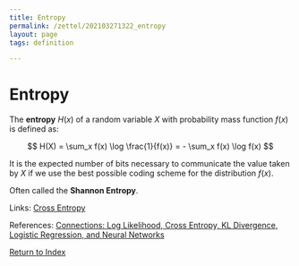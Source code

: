 ```yaml
---
title: Entropy
permalink: /zettel/202103271322_entropy
layout: page
tags: definition

---
```

# Entropy

The **entropy** $H(x)$ of a random variable $X$ with probability mass function $f(x)$ is defined as:

$$
H(X) = \sum_x f(x) \log \frac{1}{f(x)} = - \sum_x f(x) \log f(x)
$$

It is the expected number of bits necessary to communicate the value taken by $X$ if we 
use the best possible coding scheme for the distribution $f(x)$.


Often called the **Shannon Entropy**.

Links: [Cross Entropy](202103271307_crossEntropy)

References: [Connections: Log Likelihood, Cross Entropy, KL Divergence, Logistic Regression, and Neural Networks](https://glassboxmedicine.com/2019/12/07/connections-log-likelihood-cross-entropy-kl-divergence-logistic-regression-and-neural-networks/)

[Return to Index](index)